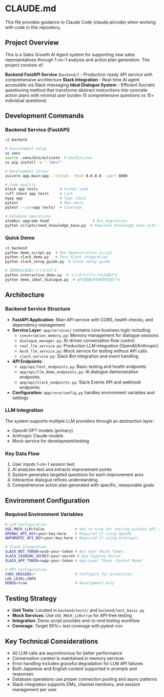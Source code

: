 # CLAUDE.md

This file provides guidance to Claude Code (claude.ai/code) when working with code in this repository.

## Project Overview

This is a Sales Growth AI Agent system for supporting new sales representatives through 1-on-1 analysis and action plan generation. The project consists of:

**Backend FastAPI Service** (`backend/`) - Production-ready API service with comprehensive architecture
**Slack Integration** - Real-time AI agent accessible via Slack messaging
**Ideal Dialogue System** - Efficient Socratic questioning method that transforms abstract instructions into concrete action plans with minimal user burden (5 comprehensive questions vs 15+ individual questions)

## Development Commands

### Backend Service (FastAPI)
```bash
cd backend

# Environment setup
uv venv
source .venv/bin/activate  # macOS/Linux
uv pip install -e ".[dev]"

# Development server
uvicorn app.main:app --reload --host 0.0.0.0 --port 8000

# Code quality
black app tests          # Format code
ruff check app tests     # Lint
mypy app                 # Type check
pytest                   # Run tests
pytest --cov=app tests/  # Coverage

# Database operations
alembic upgrade head                    # Run migrations
python scripts/seed_knowledge_base.py  # Populate knowledge base with sample data
```


### Quick Demo
```bash
cd backend
python demo_script.py  # Run demonstration script
python slack_demo.py   # Test Slack integration
python slack_setup_guide.py  # Slack setup guide

# 理想的な対話シナリオのデモ
python interactive_demo.py  # インタラクティブな対話デモ
python demo_ideal_dialogue.py  # API経由の効率的対話デモ
```

## Architecture

### Backend Service Structure
- **FastAPI Application**: Main API service with CORS, health checks, and dependency management
- **Service Layer**: `app/services/` contains core business logic including:
  - `conversation_memory.py`: Memory management for dialogue sessions
  - `dialogue_manager.py`: AI-driven conversation flow control  
  - `real_llm_service.py`: Production LLM integration (OpenAI/Anthropic)
  - `mock_llm_service.py`: Mock service for testing without API calls
  - `slack_service.py`: Slack Bot integration and event handling
- **API Endpoints**: 
  - `app/api/test_endpoints.py`: Basic testing and health endpoints
  - `app/api/llm_demo_endpoints.py`: AI dialogue demonstration endpoints
  - `app/api/slack_endpoints.py`: Slack Events API and webhook endpoints
- **Configuration**: `app/core/config.py` handles environment variables and settings


### LLM Integration
The system supports multiple LLM providers through an abstraction layer:
- OpenAI GPT models (primary)
- Anthropic Claude models
- Mock service for development/testing

### Key Data Flow
1. User inputs 1-on-1 session text
2. AI analyzes text and extracts improvement points
3. System generates targeted questions for each improvement area
4. Interactive dialogue refines understanding
5. Comprehensive action plan generated with specific, measurable goals

## Environment Configuration

### Required Environment Variables
```bash
# LLM Configuration
USE_MOCK_LLM=false              # Set to true for testing without API calls
OPENAI_API_KEY=your-key-here    # Required if using OpenAI
ANTHROPIC_API_KEY=your-key-here # Required if using Anthropic

# Slack Integration
SLACK_BOT_TOKEN=xoxb-your-token # Bot User OAuth Token
SLACK_SIGNING_SECRET=your-secret # App Signing Secret
SLACK_APP_TOKEN=xapp-your-token # App-Level Token (Socket Mode)

# API Configuration  
CORS_ORIGINS=*                  # Configure for production
LOG_LEVEL=INFO
DEBUG=true                      # Development only
```

## Testing Strategy

- **Unit Tests**: Located in `backend/tests/` and `backend/test_basic.py`
- **Mock Services**: Use `USE_MOCK_LLM=true` for API-free testing
- **Integration**: Demo script provides end-to-end testing workflow
- **Coverage**: Target 90%+ test coverage with pytest-cov

## Key Technical Considerations

- All LLM calls are asynchronous for better performance
- Conversation context is maintained in memory services
- Error handling includes graceful degradation for LLM API failures  
- Both Japanese and English content supported in prompts and responses
- Database operations use proper connection pooling and async patterns
- Slack integration supports DMs, channel mentions, and session management per user